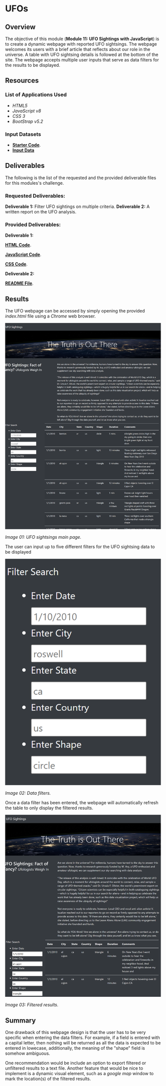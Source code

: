 # UFOs

## Overview

The objective of this module (**Module 11: UFO Sightings with JavaScript**) is to create a dynamic webpage with reported UFO sightsings. The webpage welcomes its users with a brief article that reflects about our role in the universe. A table with UFO sightsing details is followed at the bottom of the site. The webpage accepts multiple user inputs that serve as data filters for the results to be displayed.

## Resources

### List of Applications Used

* *HTML5*
* *JavaScript v8*
* *CSS 3*
* *BootStrap v5.2*

### Input Datasets

* **[Starter Code](https://2u-data-curriculum-team.s3.amazonaws.com/dataviz-online/module_11/ufo_starterCode.js)**.
* **[Input Data](https://2u-data-curriculum-team.s3.amazonaws.com/dataviz-online/module_11/data.js)**

## Deliverables

The following is the list of the requested and the provided deliverable files for this modules's challenge.

### Requested Deliverables:

**Deliverable 1:** Filter UFO sightings on multiple criteria.
**Deliverable 2:** A written report on the UFO analysis.

### Provided Deliverables:

**Deliverable 1:**

**[HTML Code](./index.html)**.

**[JavaScript Code](./static/js/app.js)**.

**[CSS Code](./static/css/style.css)**.

**Deliverable 2:**

**[README File](./README.md)**.

## Results

The UFO webpage can be accessed by simply opening the provided *index.html* file using a *Chrome* web browser.

![Image 01](./Resources/WebPage_Main.png)

*Image 01: UFO sightsings main page.*

The user can input up to five different filters for the UFO sightsing data to be displayed

![Image 02](./Resources/WebPage_Filters.png)

*Image 02: Data filters.*

Once a data filter has been entered, the webpage will automatically refresh the table to only display the filtered results.

![Image 03](./Resources/WebPage_Filtered.png)

*Image 03: Filtered results.*

## Summary

One drawback of this webpage design is that the user has to be very specific when entering the data filters. For example, if a field is entered with a capital letter, then nothing will be returned as all the data is expected to be entered in lowecase, additionally, the meaning of the "shape" field is somehow ambiguous.

One recommendation would be include an option to export filtered or unfiltered results to a text file. Another feature that would be nice to implement is a dynamic visual element, such as a *google map* window to mark the location(s) of the filtered results.